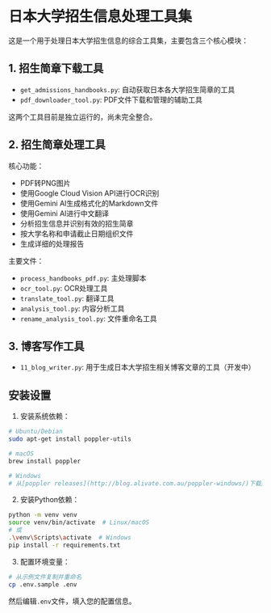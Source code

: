 # 日本大学招生信息处理工具集

这是一个用于处理日本大学招生信息的综合工具集，主要包含三个核心模块：

## 1. 招生简章下载工具

- `get_admissions_handbooks.py`: 自动获取日本各大学招生简章的工具
- `pdf_downloader_tool.py`: PDF文件下载和管理的辅助工具

这两个工具目前是独立运行的，尚未完全整合。

## 2. 招生简章处理工具

核心功能：
- PDF转PNG图片
- 使用Google Cloud Vision API进行OCR识别
- 使用Gemini AI生成格式化的Markdown文件
- 使用Gemini AI进行中文翻译
- 分析招生信息并识别有效的招生简章
- 按大学名称和申请截止日期组织文件
- 生成详细的处理报告

主要文件：
- `process_handbooks_pdf.py`: 主处理脚本
- `ocr_tool.py`: OCR处理工具
- `translate_tool.py`: 翻译工具
- `analysis_tool.py`: 内容分析工具
- `rename_analysis_tool.py`: 文件重命名工具

## 3. 博客写作工具

- `11_blog_writer.py`: 用于生成日本大学招生相关博客文章的工具（开发中）


## 安装设置

1. 安装系统依赖：
```bash
# Ubuntu/Debian
sudo apt-get install poppler-utils

# macOS
brew install poppler

# Windows
# 从[poppler releases](http://blog.alivate.com.au/poppler-windows/)下载并安装
```

2. 安装Python依赖：
```bash
python -m venv venv
source venv/bin/activate  # Linux/macOS
# 或
.\venv\Scripts\activate  # Windows
pip install -r requirements.txt
```

3. 配置环境变量：
```bash
# 从示例文件复制并重命名
cp .env.sample .env
```

然后编辑`.env`文件，填入您的配置信息。

